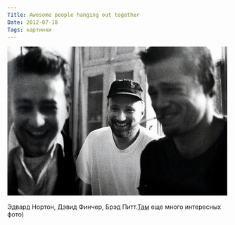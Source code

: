 ```yaml
---
Title: Awesome people hanging out together
Date: 2012-07-18
Tags: картинки
---
```


![fight-club.jpeg](images/fight-club.jpeg)

Эдвард Нортон, Дэвид Финчер, Брэд Питт.[Там](http://awesomepeoplehangingouttogether.tumblr.com/) еще много интересных фото)